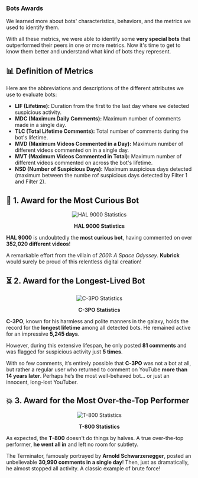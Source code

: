 ### Bots Awards 

We learned more about bots' characteristics, behaviors, and the metrics we used to identify them.  

With all these metrics, we were able to identify some **very special bots** that outperformed their peers in one or more metrics. Now it's time to get to know them better and understand what kind of bots they represent.


## 📊 **Definition of Metrics**

Here are the abbreviations and descriptions of the different attributes we use to evaluate bots:

- **LIF (Lifetime):** Duration from the first to the last day where we detected suspicious activity.  
- **MDC (Maximum Daily Comments):** Maximum number of comments made in a single day.  
- **TLC (Total Lifetime Comments):** Total number of comments during the bot's lifetime.  
- **MVD (Maximum Videos Commented in a Day):** Maximum number of different videos commented on in a single day.  
- **MVT (Maximum Videos Commented in Total):** Maximum number of different videos commented on across the bot's lifetime.  
- **NSD (Number of Suspicious Days):** Maximum suspicious days detected (maximum between the numbe rof suspicious days detected by Filter 1 and Filter 2).



## 🏅 **1. Award for the Most Curious Bot**

<div style="text-align: center;" id="lifetime_1">
  <img src="{{ site.baseurl }}/assets/data/bot_ranking/HAL_stats.svg" alt="HAL 9000 Statistics">
  <p><strong>HAL 9000 Statistics</strong></p>
</div>

**HAL 9000** is undoubtedly the **most curious bot**, having commented on over **352,020 different videos**!  

A remarkable effort from the villain of *2001: A Space Odyssey*. **Kubrick** would surely be proud of this relentless digital creation!





## ⏳ **2. Award for the Longest-Lived Bot**

<div style="text-align: center;" id="lifetime_1">
  <img src="{{ site.baseurl }}/assets/data/bot_ranking/C-3PO_stats.svg" alt="C-3PO Statistics">
  <p><strong>C-3PO Statistics</strong></p>
</div>

**C-3PO**, known for his harmless and polite manners in the galaxy, holds the record for the **longest lifetime** among all detected bots. He remained active for an impressive **5,245 days**.  

However, during this extensive lifespan, he only posted **81 comments** and was flagged for suspicious activity just **5 times**.  

With so few comments, it’s entirely possible that **C-3PO** was not a bot at all, but rather a regular user who returned to comment on YouTube **more than 14 years later**. Perhaps he’s the most well-behaved bot... or just an innocent, long-lost YouTuber.

## 💥 **3. Award for the Most Over-the-Top Performer**

<div style="text-align: center;" id="lifetime_1">
  <img src="{{ site.baseurl }}/assets/data/bot_ranking/T-800_stats.svg" alt="T-800 Statistics">
  <p><strong>T-800 Statistics</strong></p>
</div>

As expected, the **T-800** doesn't do things by halves. A true over-the-top performer, **he went all in** and left no room for subtlety.  

The Terminator, famously portrayed by **Arnold Schwarzenegger**, posted an unbelievable **30,990 comments in a single day**! Then, just as dramatically, he almost stopped all activity. A classic example of brute force!
